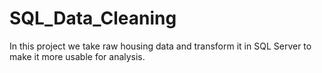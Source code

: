 # SQL_Data_Cleaning
In this project we take raw housing data and transform it in SQL Server to make it more usable for analysis.
